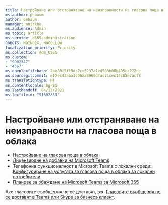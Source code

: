 ```yaml
---
title: Настройване или отстраняване на неизправности на гласова поща в облака
ms.author: pebaum
author: pebaum
manager: mnirkhe
ms.audience: Admin
ms.topic: article
ms.service: o365-administration
ROBOTS: NOINDEX, NOFOLLOW
localization_priority: Priority
ms.collection: Adm_O365
ms.custom:
- "9002347"
- "4567"
ms.openlocfilehash: 2ba30f5ff9dc2cc5237a1ed503b00b405cc272ce
ms.sourcegitcommit: ef7ec42aba3c06aa8966dfac71cec18c08e7acf8
ms.translationtype: HT
ms.contentlocale: bg-BG
ms.lasthandoff: 04/13/2021
ms.locfileid: "51692851"
---
```

# <a name="set-up-or-troubleshoot-cloud-voicemail"></a>Настройване или отстраняване на неизправности на гласова поща в облака

- [Настройване на гласова поща в облака](https://docs.microsoft.com/microsoftteams/set-up-phone-system-voicemail) 
- [Лицензиране на добавки на Microsoft Teams](https://docs.microsoft.com/microsoftteams/teams-add-on-licensing/microsoft-teams-add-on-licensing) 
- Телефонна функционалност в Microsoft Teams с локални среди: [Конфигуриране на услугата за гласова поща в облака за локални потребители](https://docs.microsoft.com/skypeforbusiness/hybrid/configure-cloud-voicemail) 
- [Планове за обаждане на Microsoft Teams за Microsoft 365](https://docs.microsoft.com//microsoftteams/calling-plans-for-office-365) 

Ако гласовите съобщения не се доставят, вж. [Гласовите съобщения не се доставят в Teams или Skype за бизнеса клиент](https://docs.microsoft.com/SkypeForBusiness/troubleshoot/hybrid-phone-system/voicemails-not-delivered).